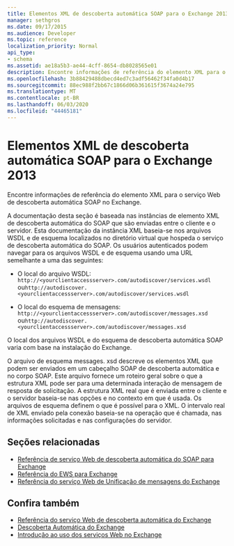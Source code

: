 ```yaml
---
title: Elementos XML de descoberta automática SOAP para o Exchange 2013
manager: sethgros
ms.date: 09/17/2015
ms.audience: Developer
ms.topic: reference
localization_priority: Normal
api_type:
- schema
ms.assetid: ae18a5b3-ae44-4cff-8654-db8028565e01
description: Encontre informações de referência do elemento XML para o serviço Web de descoberta automática SOAP no Exchange.
ms.openlocfilehash: 3b88429488dbecd4ed7c3adf56462f34fa0d4b17
ms.sourcegitcommit: 88ec988f2bb67c1866d06b361615f3674a24e795
ms.translationtype: MT
ms.contentlocale: pt-BR
ms.lasthandoff: 06/03/2020
ms.locfileid: "44465181"
---
```

# <a name="soap-autodiscover-xml-elements-for-exchange-2013"></a>Elementos XML de descoberta automática SOAP para o Exchange 2013

Encontre informações de referência do elemento XML para o serviço Web de descoberta automática SOAP no Exchange.
  
A documentação desta seção é baseada nas instâncias de elemento XML de descoberta automática do SOAP que são enviadas entre o cliente e o servidor. Esta documentação da instância XML baseia-se nos arquivos WSDL e de esquema localizados no diretório virtual que hospeda o serviço de descoberta automática do SOAP. Os usuários autenticados podem navegar para os arquivos WSDL e de esquema usando uma URL semelhante a uma das seguintes:
  
- O local do arquivo WSDL: `http://<yourclientaccessserver>.com/autodiscover/services.wsdl` ou`http://autodiscover.<yourclientaccessserver>.com/autodiscover/services.wsdl`
    
- O local do esquema de mensagens: `http://<yourclientaccessserver>.com/autodiscover/messages.xsd` ou`http://autodiscover.<yourclientaccessserver>.com/autodiscover/messages.xsd` 
    
O local dos arquivos WSDL e do esquema de descoberta automática SOAP varia com base na instalação do Exchange.
  
O arquivo de esquema messages. xsd descreve os elementos XML que podem ser enviados em um cabeçalho SOAP de descoberta automática e no corpo SOAP. Este arquivo fornece um roteiro geral sobre o que a estrutura XML pode ser para uma determinada interação de mensagem de resposta de solicitação. A estrutura XML real que é enviada entre o cliente e o servidor baseia-se nas opções e no contexto em que é usada. Os arquivos de esquema definem o que é possível para o XML. O intervalo real de XML enviado pela conexão baseia-se na operação que é chamada, nas informações solicitadas e nas configurações do servidor. 
  
## <a name="related-sections"></a>Seções relacionadas

- [Referência de serviço Web de descoberta automática do SOAP para Exchange](soap-autodiscover-web-service-reference-for-exchange.md)    
- [Referência do EWS para Exchange](ews-reference-for-exchange.md)    
- [Referência do serviço Web de Unificação de mensagens do Exchange](unified-messaging-web-service-reference-for-exchange.md)
    
## <a name="see-also"></a>Confira também

- [Referência do serviço Web de descoberta automática do Exchange](autodiscover-web-service-reference-for-exchange.md)
- [Descoberta Automática do Exchange](../exchange-web-services/autodiscover-for-exchange.md)
- [Introdução ao uso dos serviços Web no Exchange](../exchange-web-services/start-using-web-services-in-exchange.md)
    

